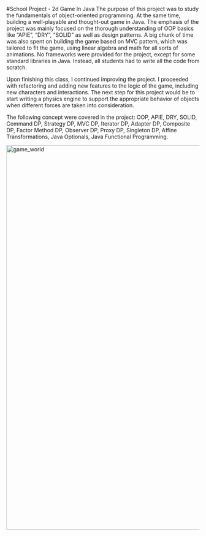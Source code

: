 #School Project - 2d Game In Java
   The purpose of this project was to study the fundamentals of object-oriented programming. At the same time, building a well-playable and thought-out game in Java. The emphasis of the project was mainly focused on the thorough understanding of OOP basics like “APIE”, “DRY”, “SOLID” as well as design patterns. A big chunk of time was also spent on building the game based on MVC pattern, which was tailored to fit the game, using linear algebra and math for all sorts of animations. No frameworks were provided for the project, except for some standard libraries in Java. Instead, all students had to write all the code from scratch. 

   Upon finishing this class, I continued improving the project. I proceeded with refactoring and adding new features to the logic of the game, including new characters and interactions. The next step for this project would be to start writing a physics engine to support the appropriate behavior of objects when different forces are taken into consideration. 

The following concept were covered in the project:
	OOP, 
	APIE, 
	DRY, 
	SOLID, 
	Command DP,
	Strategy DP,
	MVC DP, 
	Iterator DP, 
	Adapter DP, 
	Composite DP, 
	Factor Method DP,
	Observer DP, 
	Proxy DP, 
	Singleton DP, 
	Affine Transformations, 
	Java Optionals, 
	Java Functional Programming.


<img width="1004" alt="game_world" src="https://user-images.githubusercontent.com/3220686/32759250-43f4db60-c89d-11e7-9b8b-3ec459e701f2.png">



